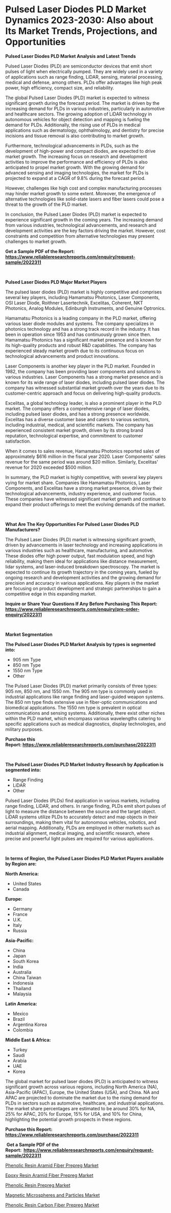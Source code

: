 <p><h1>Pulsed Laser Diodes PLD Market Dynamics 2023-2030: Also about Its Market Trends, Projections, and Opportunities</h1></p><p><strong>Pulsed Laser Diodes PLD Market Analysis and Latest Trends</strong></p>
<p><p>Pulsed Laser Diodes (PLD) are semiconductor devices that emit short pulses of light when electrically pumped. They are widely used in a variety of applications such as range finding, LiDAR, sensing, material processing, medical and defense, among others. PLDs offer advantages like high peak power, high efficiency, compact size, and reliability.</p><p>The global Pulsed Laser Diodes (PLD) market is expected to witness significant growth during the forecast period. The market is driven by the increasing demand for PLDs in various industries, particularly in automotive and healthcare sectors. The growing adoption of LiDAR technology in autonomous vehicles for object detection and mapping is fueling the demand for PLDs. Additionally, the rising use of PLDs in medical applications such as dermatology, ophthalmology, and dentistry for precise incisions and tissue removal is also contributing to market growth.</p><p>Furthermore, technological advancements in PLDs, such as the development of high-power and compact diodes, are expected to drive market growth. The increasing focus on research and development activities to improve the performance and efficiency of PLDs is also anticipated to propel market growth. With the growing demand for advanced sensing and imaging technologies, the market for PLDs is projected to expand at a CAGR of 9.8% during the forecast period.</p><p>However, challenges like high cost and complex manufacturing processes may hinder market growth to some extent. Moreover, the emergence of alternative technologies like solid-state lasers and fiber lasers could pose a threat to the growth of the PLD market.</p><p>In conclusion, the Pulsed Laser Diodes (PLD) market is expected to experience significant growth in the coming years. The increasing demand from various industries, technological advancements, and research and development activities are the key factors driving the market. However, cost constraints and competition from alternative technologies may present challenges to market growth.</p></p>
<p><strong>Get a Sample PDF of the Report:&nbsp; <a href="https://www.reliableresearchreports.com/enquiry/request-sample/2022311">https://www.reliableresearchreports.com/enquiry/request-sample/2022311</a></strong></p>
<p>&nbsp;</p>
<p><strong>Pulsed Laser Diodes PLD Major Market Players</strong></p>
<p><p>The pulsed laser diodes (PLD) market is highly competitive and comprises several key players, including Hamamatsu Photonics, Laser Components, OSI Laser Diode, Roithner Lasertechnik, Excelitas, Coherent, NKT Photonics, Analog Modules, Edinburgh Instruments, and Genuine Optronics.</p><p>Hamamatsu Photonics is a leading company in the PLD market, offering various laser diode modules and systems. The company specializes in photonics technology and has a strong track record in the industry. It has been in operation since 1953 and has continuously grown since then. Hamamatsu Photonics has a significant market presence and is known for its high-quality products and robust R&D capabilities. The company has experienced steady market growth due to its continuous focus on technological advancements and product innovations.</p><p>Laser Components is another key player in the PLD market. Founded in 1982, the company has been providing laser components and solutions to various industries. Laser Components has a strong market presence and is known for its wide range of laser diodes, including pulsed laser diodes. The company has witnessed substantial market growth over the years due to its customer-centric approach and focus on delivering high-quality products.</p><p>Excelitas, a global technology leader, is also a prominent player in the PLD market. The company offers a comprehensive range of laser diodes, including pulsed laser diodes, and has a strong presence worldwide. Excelitas has a diverse customer base and caters to various sectors, including industrial, medical, and scientific markets. The company has experienced consistent market growth, driven by its strong brand reputation, technological expertise, and commitment to customer satisfaction.</p><p>When it comes to sales revenue, Hamamatsu Photonics reported sales of approximately $616 million in the fiscal year 2020. Laser Components' sales revenue for the same period was around $20 million. Similarly, Excelitas' revenue for 2020 exceeded $500 million.</p><p>In summary, the PLD market is highly competitive, with several key players vying for market share. Companies like Hamamatsu Photonics, Laser Components, and Excelitas have a strong market presence, driven by their technological advancements, industry experience, and customer focus. These companies have witnessed significant market growth and continue to expand their product offerings to meet the evolving demands of the market.</p></p>
<p>&nbsp;</p>
<p><strong>What Are The Key Opportunities For Pulsed Laser Diodes PLD Manufacturers?</strong></p>
<p><p>The Pulsed Laser Diodes (PLD) market is witnessing significant growth, driven by advancements in laser technology and increasing applications in various industries such as healthcare, manufacturing, and automotive. These diodes offer high power output, fast modulation speed, and high reliability, making them ideal for applications like distance measurement, lidar systems, and laser-induced breakdown spectroscopy. The market is expected to continue its growth trajectory in the coming years, fueled by ongoing research and development activities and the growing demand for precision and accuracy in various applications. Key players in the market are focusing on product development and strategic partnerships to gain a competitive edge in this expanding market.</p></p>
<p><strong>Inquire or Share Your Questions If Any Before Purchasing This Report: <a href="https://www.reliableresearchreports.com/enquiry/pre-order-enquiry/2022311">https://www.reliableresearchreports.com/enquiry/pre-order-enquiry/2022311</a></strong></p>
<p>&nbsp;</p>
<p><strong>Market Segmentation</strong></p>
<p><strong>The Pulsed Laser Diodes PLD Market Analysis by types is segmented into:</strong></p>
<p><ul><li>905 nm Type</li><li>850 nm Type</li><li>1550 nm Type</li><li>Other</li></ul></p>
<p><p>The Pulsed Laser Diodes (PLD) market primarily consists of three types: 905 nm, 850 nm, and 1550 nm. The 905 nm type is commonly used in industrial applications like range finding and laser-guided weapon systems. The 850 nm type finds extensive use in fiber-optic communications and biomedical applications. The 1550 nm type is prevalent in optical communications and sensing systems. Additionally, there exist other niches within the PLD market, which encompass various wavelengths catering to specific applications such as medical diagnostics, display technologies, and military purposes.</p></p>
<p><strong>Purchase this Report:&nbsp;<a href="https://www.reliableresearchreports.com/purchase/2022311">https://www.reliableresearchreports.com/purchase/2022311</a></strong></p>
<p>&nbsp;</p>
<p><strong>The Pulsed Laser Diodes PLD Market Industry Research by Application is segmented into:</strong></p>
<p><ul><li>Range Finding</li><li>LiDAR</li><li>Other</li></ul></p>
<p><p>Pulsed Laser Diodes (PLDs) find application in various markets, including range finding, LiDAR, and others. In range finding, PLDs emit short pulses of light to measure the distance between the source and the target object. LiDAR systems utilize PLDs to accurately detect and map objects in their surroundings, making them vital for autonomous vehicles, robotics, and aerial mapping. Additionally, PLDs are employed in other markets such as industrial alignment, medical imaging, and scientific research, where precise and powerful light pulses are required for various applications.</p></p>
<p>&nbsp;</p>
<p><strong>In terms of Region, the Pulsed Laser Diodes PLD Market Players available by Region are:</strong></p>
<p>
    <p> <strong> North America: </strong>
        <ul>
            <li>United States</li>
            <li>Canada</li>
        </ul>
        </p> 
    <p> <strong> Europe: </strong>
        <ul>
            <li>Germany</li>
            <li>France</li>
            <li>U.K.</li>
            <li>Italy</li>
            <li>Russia</li>
        </ul>
        </p> 
    <p> <strong> Asia-Pacific: </strong>
        <ul>
            <li>China</li>
            <li>Japan</li>
            <li>South Korea</li>
            <li>India</li>
            <li>Australia</li>
            <li>China Taiwan</li>
            <li>Indonesia</li>
            <li>Thailand</li>
            <li>Malaysia</li>
        </ul>
        </p> 
    <p> <strong> Latin America: </strong>
        <ul>
            <li>Mexico</li>
            <li>Brazil</li>
            <li>Argentina Korea</li>
            <li>Colombia</li>
        </ul>
        </p> 
    <p> <strong> Middle East & Africa: </strong>
        <ul>
            <li>Turkey</li>
            <li>Saudi</li>
            <li>Arabia</li>
            <li>UAE</li>
            <li>Korea</li>
        </ul>
    </p>
    </p>
<p><p>The global market for pulsed laser diodes (PLD) is anticipated to witness significant growth across various regions, including North America (NA), Asia-Pacific (APAC), Europe, the United States (USA), and China. NA and APAC are projected to dominate the market due to the rising demand for PLDs in sectors such as automotive, healthcare, and industrial applications. The market share percentages are estimated to be around 30% for NA, 25% for APAC, 20% for Europe, 15% for USA, and 10% for China, highlighting the potential growth prospects in these regions.</p></p>
<p><strong>Purchase this Report: <a href="https://www.reliableresearchreports.com/purchase/2022311">https://www.reliableresearchreports.com/purchase/2022311</a></strong></p>
<p>&nbsp;<strong>Get a Sample PDF of the Report:&nbsp;&nbsp;<a href="https://www.reliableresearchreports.com/enquiry/request-sample/2022311">https://www.reliableresearchreports.com/enquiry/request-sample/2022311</a></strong></p>
<p><strong></strong></p>
<p><p><a href="https://medium.com/@yjwzfixtb68151/phenolic-resin-aramid-fiber-prepreg-market-insights-into-market-cagr-market-trends-and-growth-75950b80e1d8">Phenolic Resin Aramid Fiber Prepreg Market</a></p><p><a href="https://medium.com/@besaagolli28/epoxy-resin-aramid-fiber-prepreg-market-competitive-analysis-market-trends-and-forecast-to-2030-2d7853d07e09">Epoxy Resin Aramid Fiber Prepreg Market</a></p><p><a href="https://medium.com/@albanaduro2018/phenolic-resin-prepreg-market-size-reveals-the-best-marketing-channels-in-global-industry-36dfc0241e69">Phenolic Resin Prepreg Market</a></p><p><a href="https://medium.com/@kejsioni/magnetic-microspheres-and-particles-market-insight-market-trends-growth-forecasted-from-2023-to-520914b2308c">Magnetic Microspheres and Particles Market</a></p><p><a href="https://medium.com/@adeafrashri2022/decoding-phenolic-resin-carbon-fiber-prepreg-market-metrics-market-share-trends-and-growth-ec040e617b7a">Phenolic Resin Carbon Fiber Prepreg Market</a></p></p>